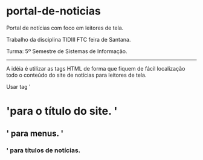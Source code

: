 # portal-de-noticias

Portal de notícias com foco em leitores de tela.

Trabalho da disciplina TIDIII FTC feira de Santana.

Turma: 5º Semestre de Sistemas de Informação.

**********************************************************************************************************************************
A idéia é utilizar as tags HTML de forma que fiquem de fácil localização todo o conteúdo do site de notícias para leitores de tela. 

Usar tag '<H1>'para o título do site.
         '<h2>' para menus.
         '<h3>' para títulos de notícias.
